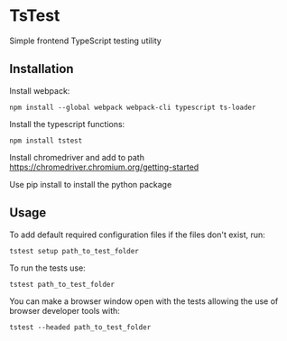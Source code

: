 # TsTest

Simple frontend TypeScript testing utility

## Installation

Install webpack:

    npm install --global webpack webpack-cli typescript ts-loader
    
Install the typescript functions:

    npm install tstest

Install chromedriver and add to path
https://chromedriver.chromium.org/getting-started

Use pip install to install the python package


## Usage

To add default required configuration files if the files don't exist, run:

    tstest setup path_to_test_folder

To run the tests use:
 
    tstest path_to_test_folder
    
You can make a browser window open with the tests allowing the use of browser developer tools with:

    tstest --headed path_to_test_folder